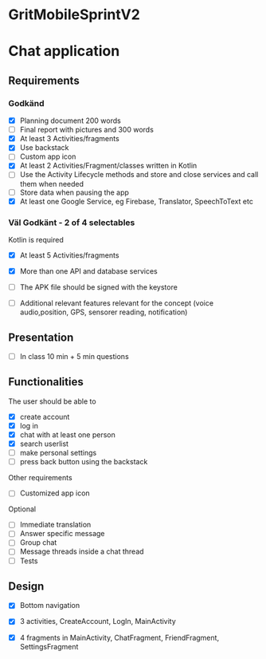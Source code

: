 
# GritMobileSprintV2
# Chat application

## Requirements
### Godkänd
- [x] Planning document 200 words
- [ ] Final report with pictures and 300 words
- [x] At least 3 Activities/fragments
- [x] Use backstack 
- [ ] Custom app icon
- [x] At least 2 Activities/Fragment/classes written in Kotlin
- [ ] Use the Activity Lifecycle methods and store and close services and call them when needed 
- [ ] Store data when pausing the app
- [x] At least one Google Service, eg Firebase, Translator, SpeechToText etc
  
### Väl Godkänt - 2 of 4 selectables
Kotlin is required
- [x] At least 5 Activities/fragments
- [x] More than one API and database services
- [ ] The APK file should be signed with the keystore
- [ ] Additional relevant features relevant for the concept (voice audio,position, GPS, sensorer reading, notification)
  
  
## Presentation
- [ ] In class 10 min + 5 min questions


## Functionalities
The user should be able to
- [x] create account
- [x] log in
- [x] chat with at least one person
- [x] search userlist
- [ ] make personal settings
- [ ] press back button using the backstack

Other requirements
- [ ] Customized app icon

Optional
- [ ] Immediate translation
- [ ] Answer specific message
- [ ] Group chat
- [ ] Message threads inside a chat thread
- [ ] Tests

## Design
- [x] Bottom navigation
- [x] 3 activities, CreateAccount, LogIn, MainActivity
- [x] 4 fragments in MainActivity, ChatFragment, FriendFragment, SettingsFragment




  

  
  
